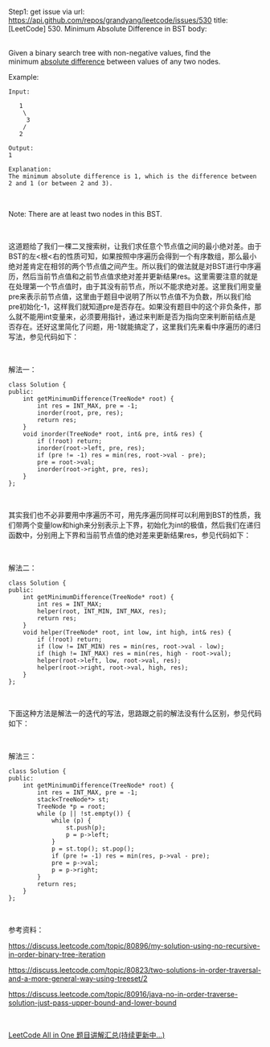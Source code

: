 Step1: get issue via url: https://api.github.com/repos/grandyang/leetcode/issues/530 
 title:[LeetCode] 530. Minimum Absolute Difference in BST 
 body:  
  

Given a binary search tree with non-negative values, find the minimum [absolute difference](https://en.wikipedia.org/wiki/Absolute_difference) between values of any two nodes.

Example:
    
    
    Input:
    
       1
        \
         3
        /
       2
    
    Output:
    1
    
    Explanation:
    The minimum absolute difference is 1, which is the difference between 2 and 1 (or between 2 and 3).
    

 

Note: There are at least two nodes in this BST.

 

这道题给了我们一棵二叉搜索树，让我们求任意个节点值之间的最小绝对差。由于BST的左<根<右的性质可知，如果按照中序遍历会得到一个有序数组，那么最小绝对差肯定在相邻的两个节点值之间产生。所以我们的做法就是对BST进行中序遍历，然后当前节点值和之前节点值求绝对差并更新结果res。这里需要注意的就是在处理第一个节点值时，由于其没有前节点，所以不能求绝对差。这里我们用变量pre来表示前节点值，这里由于题目中说明了所以节点值不为负数，所以我们给pre初始化-1，这样我们就知道pre是否存在。如果没有题目中的这个非负条件，那么就不能用int变量来，必须要用指针，通过来判断是否为指向空来判断前结点是否存在。还好这里简化了问题，用-1就能搞定了，这里我们先来看中序遍历的递归写法，参见代码如下：

 

解法一：
    
    
    class Solution {
    public:
        int getMinimumDifference(TreeNode* root) {
            int res = INT_MAX, pre = -1;
            inorder(root, pre, res);
            return res;
        }
        void inorder(TreeNode* root, int& pre, int& res) {
            if (!root) return;
            inorder(root->left, pre, res);
            if (pre != -1) res = min(res, root->val - pre);
            pre = root->val;
            inorder(root->right, pre, res);
        }
    };

 

其实我们也不必非要用中序遍历不可，用先序遍历同样可以利用到BST的性质，我们带两个变量low和high来分别表示上下界，初始化为int的极值，然后我们在递归函数中，分别用上下界和当前节点值的绝对差来更新结果res，参见代码如下：

 

解法二：
    
    
    class Solution {
    public:
        int getMinimumDifference(TreeNode* root) {
            int res = INT_MAX;
            helper(root, INT_MIN, INT_MAX, res);
            return res;
        }
        void helper(TreeNode* root, int low, int high, int& res) {
            if (!root) return;
            if (low != INT_MIN) res = min(res, root->val - low);
            if (high != INT_MAX) res = min(res, high - root->val);
            helper(root->left, low, root->val, res);
            helper(root->right, root->val, high, res);
        }
    };

 

下面这种方法是解法一的迭代的写法，思路跟之前的解法没有什么区别，参见代码如下：

 

解法三：
    
    
    class Solution {
    public:
        int getMinimumDifference(TreeNode* root) {
            int res = INT_MAX, pre = -1;
            stack<TreeNode*> st;
            TreeNode *p = root;
            while (p || !st.empty()) {
                while (p) {
                    st.push(p);
                    p = p->left;
                }
                p = st.top(); st.pop();
                if (pre != -1) res = min(res, p->val - pre);
                pre = p->val;
                p = p->right;
            }
            return res;
        }
    };

 

参考资料：

<https://discuss.leetcode.com/topic/80896/my-solution-using-no-recursive-in-order-binary-tree-iteration>

<https://discuss.leetcode.com/topic/80823/two-solutions-in-order-traversal-and-a-more-general-way-using-treeset/2>

<https://discuss.leetcode.com/topic/80916/java-no-in-order-traverse-solution-just-pass-upper-bound-and-lower-bound>

 

[LeetCode All in One 题目讲解汇总(持续更新中...)](http://www.cnblogs.com/grandyang/p/4606334.html)
